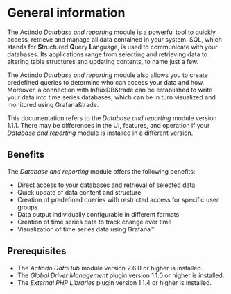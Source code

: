 # General information

The Actindo *Database and reporting* module is a powerful tool to quickly access, retrieve and manage all data contained in your system. SQL, which stands for **S**tructured **Q**uery **L**anguage, is used to communicate with your databases. Its applications range from selecting and retrieving data to altering table structures and updating contents, to name just a few. 

The Actindo *Database and reporting* module also allows you to create predefined queries to determine who can access your data and how. Moreover, a connection with InfluxDB&trade can be established to write your data into time series databases, which can be in turn visualized and monitored using Grafana&trade. 

This documentation refers to the *Database and reporting* module version 1.1.1. There may be differences in the UI, features, and operation if your *Database and reporting* module is installed in a different version.


## Benefits

The *Database and reporting* module offers the following benefits:
- Direct access to your databases and retrieval of selected data
- Quick update of data content and structure 
- Creation of predefined queries with restricted access for specific user groups
- Data output individually configurable in different formats 
- Creation of time series data to track change over time
- Visualization of time series data using Grafana&trade;


## Prerequisites

- The *Actindo DataHub* module version 2.6.0 or higher is installed.
- The *Global Driver Management* plugin version 1.1.0 or higher is installed.
- The *External PHP Libraries* plugin version 1.1.4 or higher is installed.
